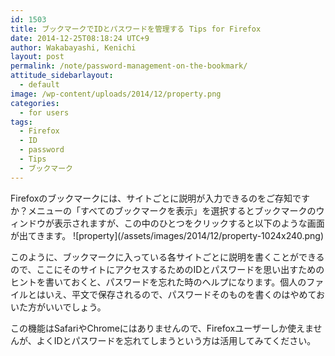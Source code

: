 ```yaml
---
id: 1503
title: ブックマークでIDとパスワードを管理する Tips for Firefox
date: 2014-12-25T08:18:24 UTC+9
author: Wakabayashi, Kenichi
layout: post
permalink: /note/password-management-on-the-bookmark/
attitude_sidebarlayout:
  - default
image: /wp-content/uploads/2014/12/property.png
categories:
  - for users
tags:
  - Firefox
  - ID
  - password
  - Tips
  - ブックマーク
---
```

<p>
Firefoxのブックマークには、サイトごとに説明が入力できるのをご存知ですか？メニューの「すべてのブックマークを表示」を選択するとブックマークのウィンドウが表示されますが、この中のひとつをクリックすると以下のような画面が出てきます。
![property](/assets/images/2014/12/property-1024x240.png)
</p>
<p>
このように、ブックマークに入っている各サイトごとに説明を書くことができるので、ここにそのサイトにアクセスするためのIDとパスワードを思い出すためのヒントを書いておくと、パスワードを忘れた時のヘルプになります。個人のファイルとはいえ、平文で保存されるので、パスワードそのものを書くのはやめておいた方がいいでしょう。
</p>
<p>
この機能はSafariやChromeにはありませんので、Firefoxユーザーしか使えませんが、よくIDとパスワードを忘れてしまうという方は活用してみてください。
</p>
